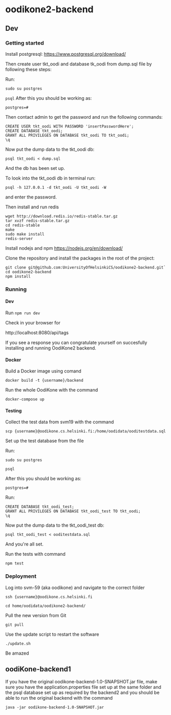 # oodikone2-backend

## Dev

### Getting started

Install postgresql:
https://www.postgresql.org/download/

Then create user tkt_oodi and database tk_oodi from dump.sql file by following these steps: 

Run:

`sudo su postgres`

`psql`
After this you should be working as:

`postgres=#` 

Then contact admin to get the password and run the following commands: 

```
CREATE USER tkt_oodi WITH PASSWORD 'insertPasswordHere';
CREATE DATABASE tkt_oodi;
GRANT ALL PRIVILEGES ON DATABASE tkt_oodi TO tkt_oodi;
\q
```
Now put the dump data to the tkt_oodi db: 

`psql tkt_oodi < dump.sql`

And the db has been set up.

To look into the tkt_oodi db in terminal run:

`psql -h 127.0.0.1 -d tkt_oodi -U tkt_oodi -W`

and enter the password.

Then install and run redis

```
wget http://download.redis.io/redis-stable.tar.gz
tar xvzf redis-stable.tar.gz
cd redis-stable
make
sudo make install
redis-server
```

Install nodejs and npm
https://nodejs.org/en/download/

Clone the repository and install the packages in the root of the project:

```
git clone git@github.com:UniversityOfHelsinkiCS/oodikone2-backend.git`
cd oodikone2-backend
npm install
```

### Running 

#### Dev

Run `npm run dev`

Check in your browser for

http://localhost:8080/api/tags

If you see a response you can congratulate yourself on succesfully installing and running OodiKone2 backend.

#### Docker

Build a Docker image using comand 

`docker build -t {username}/backend`

Run the whole OodiKone with the command 

`docker-compose up`

#### Testing

Collect the test data from svm19  with the command

`scp {username}@oodikone.cs.helsinki.fi:/home/oodidata/ooditestdata.sql`

Set up the test database from the file

Run:

`sudo su postgres`

`psql`

After this you should be working as:

`postgres=#` 

Run: 

```
CREATE DATABASE tkt_oodi_test;
GRANT ALL PRIVILEGES ON DATABASE tkt_oodi_test TO tkt_oodi;
\q
```
Now put the dump data to the tkt_oodi_test db: 

`psql tkt_oodi_test < ooditestdata.sql`

And you're all set. 

Run the tests with command

`npm test`

### Deployment

Log into svm-59 (aka oodikone) and navigate to the correct folder

`ssh {username}@oodikone.cs.helsinki.fi`

`cd home/oodidata/oodikone2-backend/`

Pull the new version from Git

`git pull`

Use the update script to restart the software

`./update.sh`

Be amazed

## oodiKone-backend1

If you have the original oodikone-backend-1.0-SNAPSHOT.jar file, make sure you have the application.properties file set up at the same folder and the psql database set up as required by the backend2 and you should be able to run the original backend with the command

`java -jar oodikone-backend-1.0-SNAPSHOT.jar`
